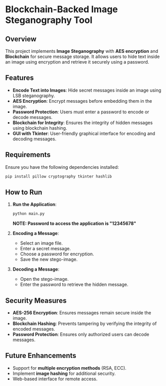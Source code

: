 # Blockchain-Backed Image Steganography Tool

## Overview
This project implements **Image Steganography** with **AES encryption** and **Blockchain** for secure message storage. It allows users to hide text inside an image using encryption and retrieve it securely using a password.

## Features
- **Encode Text into Images**: Hide secret messages inside an image using LSB steganography.
- **AES Encryption**: Encrypt messages before embedding them in the image.
- **Password Protection**: Users must enter a password to encode or decode messages.
- **Blockchain for Integrity**: Ensures the integrity of hidden messages using blockchain hashing.
- **GUI with Tkinter**: User-friendly graphical interface for encoding and decoding messages.

## Requirements
Ensure you have the following dependencies installed:
```bash
pip install pillow cryptography tkinter hashlib
```

## How to Run
1. **Run the Application**:
   ```bash
   python main.py
   ```
    **NOTE: Password to access the application is "12345678"**

2. **Encoding a Message**:
   - Select an image file.
   - Enter a secret message.
   - Choose a password for encryption.
   - Save the new stego-image.

3. **Decoding a Message**:
   - Open the stego-image.
   - Enter the password to retrieve the hidden message.


## Security Measures
- **AES-256 Encryption**: Ensures messages remain secure inside the image.
- **Blockchain Hashing**: Prevents tampering by verifying the integrity of encoded messages.
- **Password Protection**: Ensures only authorized users can decode messages.

## Future Enhancements
- Support for **multiple encryption methods** (RSA, ECC).
- Implement **image hashing** for additional security.
- Web-based interface for remote access.


